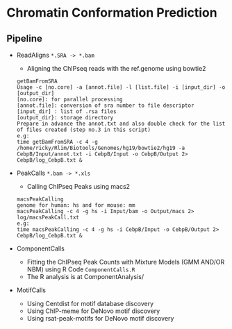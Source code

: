 # Chromatin Conformation Prediction

## Pipeline

- ReadAligns `*.SRA -> *.bam` 
 
    - Aligning the ChIPseq reads with the ref.genome using bowtie2
    
    ```
    getBamFromSRA 
    Usage -c [no.core] -a [annot.file] -l [list.file] -i [input_dir] -o [output_dir]
    [no.core]: for parallel processing
    [annot.file]: conversion of sra number to file descriptor
    [input_dir] : list of .rsa files
    [output_dir}: storage directory
    Prepare in advance the annot.txt and also double check for the list of files created (step no.3 in this script)
    e.g:
    time getBamFromSRA -c 4 -g /home/ricky/Rlim/Biotools/Genomes/hg19/bowtie2/hg19 -a CebpB/Input/annot.txt -i CebpB/Input -o CebpB/Output 2> CebpB/log_CebpB.txt &
    ```

- PeakCalls `*.bam -> *.xls`
    
    - Calling ChIPseq Peaks using macs2
     
    ```
    macsPeakCalling
    genome for human: hs and for mouse: mm
    macsPeakCalling -c 4 -g hs -i Input/bam -o Output/macs 2> log/macsPeakCall.txt
    e.g:
    time macsPeakCalling -c 4 -g hs -i CebpB/Input -o CebpB/Output 2> CebpB/log_CebpB.txt &
    ```
    
- ComponentCalls

    - Fitting the ChIPseq Peak Counts with Mixture Models (GMM AND/OR NBM) using R Code `ComponentCalls.R`
    - The R analysis is at ComponentAnalysis/
    
- MotifCalls

    - Using Centdist for motif database discovery
    - Using ChIP-meme for DeNovo motif discovery
    - Using rsat-peak-motifs for DeNovo motif discovery
